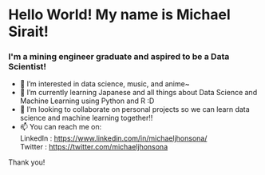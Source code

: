 # Hello World! My name is **Michael Sirait**!

### I'm a mining engineer graduate and aspired to be a Data Scientist!
- 👀 I’m interested in data science, music, and anime~
- 🌱 I’m currently learning Japanese and all things about Data Science and Machine Learning using Python and R :D
- 💞️ I’m looking to collaborate on personal projects so we can learn data science and machine learning together!!
- 📫 You can reach me on: <br>
LinkedIn : https://www.linkedin.com/in/michaeljhonsona/ <br>
Twitter : https://twitter.com/michaeljhonsona

Thank you!


<!---
michaeljhonsona/michaeljhonsona is a ✨ special ✨ repository because its `README.md` (this file) appears on your GitHub profile.
You can click the Preview link to take a look at your changes.
--->
